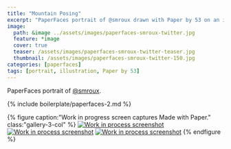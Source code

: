 ```yaml
---
title: "Mountain Posing"
excerpt: "PaperFaces portrait of @smroux drawn with Paper by 53 on an iPad."
image: 
  path: &image ../assets/images/paperfaces-smroux-twitter.jpg 
  feature: *image
  cover: true
  teaser: /assets/images/paperfaces-smroux-twitter-teaser.jpg
  thumbnail: /assets/images/paperfaces-smroux-twitter-150.jpg
categories: [paperfaces]
tags: [portrait, illustration, Paper by 53]
---
```


PaperFaces portrait of [@smroux](https://twitter.com/smroux).

{% include boilerplate/paperfaces-2.md %}

{% figure caption:"Work in progress screen captures Made with Paper." class:"gallery-3-col" %}
[![Work in process screenshot](/assets/images/paperfaces-smroux-process-1-600.jpg)](/assets/images/paperfaces-smroux-process-1-lg.jpg) [![Work in process screenshot](/assets/images/paperfaces-smroux-process-2-600.jpg)](/assets/images/paperfaces-smroux-process-2-lg.jpg) [![Work in process screenshot](/assets/images/paperfaces-smroux-process-3-600.jpg)](/assets/images/paperfaces-smroux-process-3-lg.jpg)
{% endfigure %}
